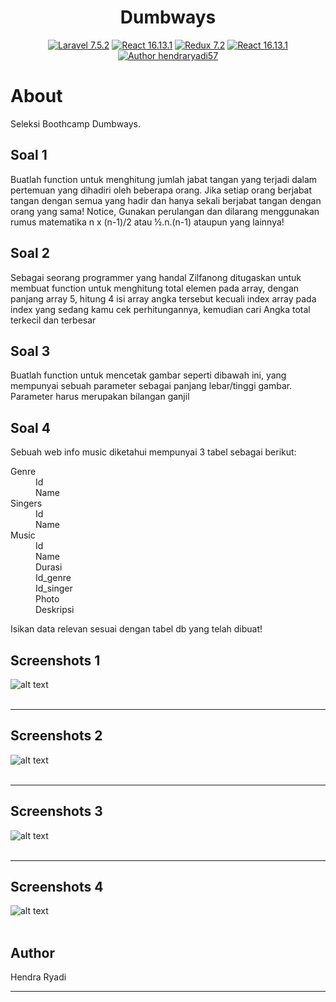 <p><h1 align="center">Dumbways</h1></p>

<p align="center">
    <a href="https://laravel.com/"><img src="https://img.shields.io/badge/Laravel-7.5.2-orange" alt="Laravel 7.5.2"></a>
    <a href="https://reactjs.org/"><img src="https://img.shields.io/badge/React-16.13.1-blue" alt="React 16.13.1"></a>
    <a href="https://react-redux.js.org/"><img src="https://img.shields.io/static/v1?label=Redux&message=7.2&color=blueviolet" alt="Redux 7.2"></a>
    <a href="https://reacttraining.com/react-router/"><img src="https://img.shields.io/badge/React Router-5.1.2-success" alt="React 16.13.1"></a>
    <a href="https://arifszn.github.io/"><img src="https://img.shields.io/badge/Author-arifszn-critical" alt="Author hendraryadi57"></a>
    
</p>

# About #

Seleksi Boothcamp Dumbways.

## Soal 1 ##
Buatlah function untuk menghitung jumlah jabat tangan yang terjadi dalam pertemuan yang dihadiri oleh beberapa orang. Jika setiap orang berjabat tangan dengan semua yang hadir dan hanya sekali berjabat tangan dengan orang yang sama!
Notice, Gunakan perulangan dan dilarang menggunakan rumus matematika
 n x (n-1)/2  atau  ½.n.(n-1) ataupun yang lainnya!

## Soal 2 ##
Sebagai seorang programmer yang handal Zilfanong ditugaskan untuk membuat function untuk menghitung total elemen pada array, dengan panjang array 5, hitung 4 isi array angka tersebut kecuali index array pada index yang sedang kamu cek perhitungannya, kemudian cari Angka total terkecil dan terbesar

## Soal 3 ##
Buatlah function untuk mencetak gambar seperti dibawah ini, yang mempunyai sebuah parameter sebagai panjang lebar/tinggi gambar. Parameter harus merupakan bilangan ganjil

## Soal 4 ##
Sebuah web info music diketahui mempunyai 3  tabel sebagai berikut:
<dl>
<dt>Genre</dt>
<dd>Id</dd>
<dd>Name</dd>
<dt>Singers</dt>
<dd>Id</dd>
<dd>Name</dd>
<dt>Music</dt>
<dd>Id</dd>
<dd>Name</dd>
<dd>Durasi</dd>
<dd>Id_genre</dd>
<dd>Id_singer</dd>
<dd>Photo</dd>
<dd>Deskripsi</dd>
</dl>
Isikan data relevan sesuai dengan tabel db yang telah dibuat!


## Screenshots 1 ##
![alt text](https://raw.githubusercontent.com/arifszn/react-laravel/master/public/assets/images/screenshots/1.png)
<br />
<br />

***
## Screenshots 2 ##
![alt text](https://raw.githubusercontent.com/arifszn/react-laravel/master/public/assets/images/screenshots/2.png)
<br />
<br />

***
## Screenshots 3 ##
![alt text](https://raw.githubusercontent.com/arifszn/react-laravel/master/public/assets/images/screenshots/2.png)
<br />
<br />

***
## Screenshots 4 ##
![alt text](https://raw.githubusercontent.com/arifszn/react-laravel/master/public/assets/images/screenshots/2.png)
<br />
<br />

## Author ##
Hendra Ryadi

***

